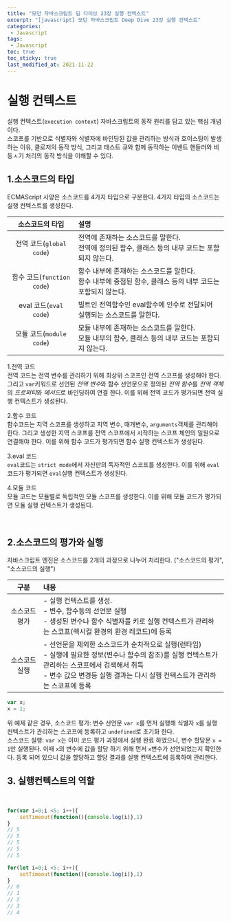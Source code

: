 ```yaml
---
title: "모던 자바스크립트 딥 다이브 23장 실행 컨텍스트"
excerpt: "[javascript] 모던 자바스크립트 Deep Dive 23장 실행 컨텍스트"
categories:
 - Javascript
tags:
 - Javascript
toc: true
toc_sticky: true
last_modified_at: 2021-11-22
---
```


# 실행 컨텍스트
실행 컨텍스트(`execution context`) 자바스크립트의 동작 원리를 담고 있는 핵심 개념이다.  
스코프를 기반으로 식별자와 식별자에 바인딩된 값을 관리하는 방식과 호이스팅이 발생하는 이유, 클로저의 동작 방식, 그리고 태스트 큐와 함께 동작하는 이벤트 핸들러와 비동ㅅ기 처리의 동작 방식을 이해할 수 있다.  

## 1.소스코드의 타입
ECMAScript 사양은 소스코드를 4가지 타입으로 구분한다. 4가지 타입의 소스코드는 실행 컨텍스트를 생성한다.

소스코드의 타입 | 설명
:---:|:---
전역 코드(`global code`) | 전역에 존재하는 소스코드를 말한다. <br> 전역에 정의된 함수, 클래스 등의 내부 코드는 포함되지 않는다.
함수 코드(`function code`) | 함수 내부에 존재하는 소스코드를 말한다. <br> 함수 내부에 중첩된 함수, 클래스 등의 내부 코드는 포함되지 않는다.
eval 코드(`eval code`) | 빌트인 전역함수인 eval함수에 인수로 전달되어 실행되는 소스코드를 말한다.
모듈 코드(`module code`) | 모듈 내부에 존재하는 소스코드를 말한다. <br> 모듈 내부의 함수, 클래스 등의 내부 코드는 포함되지 않는다.

1.전역 코드  
전역 코드는 전역 변수를 관리하기 위해 최상위 스코프인 전역 스코프를 생성해야 한다. 그리고 `var`키워드로 선언된 *전역 변수*와 함수 선언문으로 정의된 *전역 함수*를 *전역 객체*의 *프로퍼티*와 *메서드*로 바인딩하여 연결 한다. 이를 위해 전역 코드가 평가되면 전역 실행 컨텍스트가 생성된다.  

2.함수 코드  
함수코드는 지역 스코프를 생성하고 지역 변수, 매개변수, `arguments`객체를 관리해야 한다. 그리고 생성한 지역 스코프를 전역 스코프에서 시작하는 스코프 체인의 일원으로 연결해야 한다. 이를 위해 함수 코드가 평가되면 함수 실행 컨텍스트가 생성된다.  

3.eval 코드  
`eval`코드는 `strict mode`에서 자신만의 독자적인 스코프를 생성한다. 이를 위해 `eval`코드가 평가되면 `eval`실행 컨텍스트가 생성된다.  

4.모듈 코드  
모듈 코드는 모듈별로 독립적인 모듈 스코프를 생성한다. 이를 위해 모듈 코드가 평가되면 모듈 실행 컨텍스트가 생성된다.

<br>

## 2.소스코드의 평가와 실행
자바스크립트 엔진은 소스코드를 2개의 과정으로 나누어 처리한다. ("소스코드의 평가", "소스코드의 실행")

구분 | 내용
:---:|:---
소스코드 평가| - 실행 컨텍스트를 생성. <br> - 변수, 함수등의 선언문 실행 <br> - 생성된 변수나 함수 식별자를 키로 실행 컨텍스트가 관리하는 스코프(렉시컬 환경의 환경 레코드)에 등록
소스코드 실행| - 선언문을 제외한 소스코드가 순차적으로 실행(런타임) <br> - 실행에 필요한 정보(변수나 함수의 참조)를 실행 컨텍스트가 관리하는 스코프에서 검색해서 취득 <br> - 변수 값으 변경등 실행 결과는 다시 실행 컨텍스트가 관리하는 스코프에 등록


```javascript
var x;
x = 1;
```
위 예제 같은 경우,
소스코드 평가: 변수 선언문 `var x`를 먼저 실행해 식별자 `x`를 실행 컨텍스트가 관리하는 스코프에 등록하고 `undefined`로 초기화 한다.  
소스코드 실행: `var x`는 이미 코드 평가 과정에서 실행 완료 하였으니, 변수 할당문 `x = 1`만 실행된다. 이때 `x`의 변수에 값을 할당 하기 위해 먼저 `x`변수가 선언되었는지 확인한다. 등록 되어 있으니 값을 할당하고 할당 결과를 실행 컨텍스트에 등록하여 관리한다.  

## 3. 실행컨텍스트의 역할



<br>


```javascript
for(var i=0;i <5; i++){
    setTimeout(function(){console.log(i)},1)
}
// 5
// 5
// 5
// 5
// 5
```
```javascript
for(let i=0;i <5; i++){
    setTimeout(function(){console.log(i)},1)
}
// 0
// 1
// 2
// 3
// 4
```
